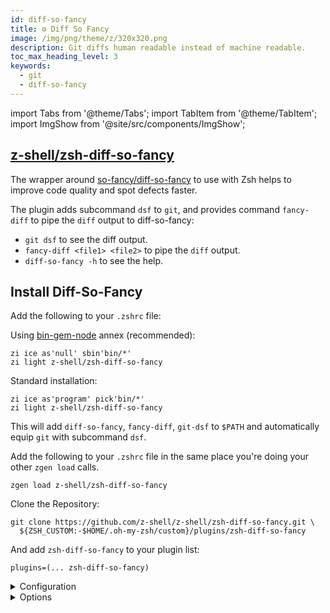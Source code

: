 ```yaml
---
id: diff-so-fancy
title: ⚙️ Diff So Fancy
image: /img/png/theme/z/320x320.png
description: Git diffs human readable instead of machine readable.
toc_max_heading_level: 3
keywords:
  - git
  - diff-so-fancy
---
```


import Tabs from '@theme/Tabs'; import TabItem from '@theme/TabItem'; import ImgShow from '@site/src/components/ImgShow';

## <i class="fa-brands fa-github"></i> [z-shell/zsh-diff-so-fancy][zsh-diff-so-fancy]

The wrapper around [so-fancy/diff-so-fancy][diff-so-fancy] to use with Zsh helps to improve code quality and spot defects faster.

The plugin adds subcommand `dsf` to `git`, and provides command `fancy-diff` to pipe the `diff` output to diff-so-fancy:

- `git dsf` to see the diff output.
- `fancy-diff <file1> <file2>` to pipe the `diff` output.
- `diff-so-fancy -h` to see the help.

<ImgShow img="/img/cast/gif/dsf/zsh-diff-so-fancy.gif" alt="Zsh Diff So Fancy" />

## Install Diff-So-Fancy

<Tabs>
  <TabItem value="zi" label="Zi" default>

Add the following to your `.zshrc` file:

Using [bin-gem-node](/ecosystem/annexes/bin-gem-node) annex (recommended):

```shell showLineNumbers
zi ice as'null' sbin'bin/*'
zi light z-shell/zsh-diff-so-fancy
```

Standard installation:

```shell showLineNumbers
zi ice as'program' pick'bin/*'
zi light z-shell/zsh-diff-so-fancy
```

This will add `diff-so-fancy`, `fancy-diff`, `git-dsf` to `$PATH` and automatically equip `git` with subcommand `dsf`.

  </TabItem>
  <TabItem value="zgen" label="Zgen">

Add the following to your `.zshrc` file in the same place you're doing your other `zgen load` calls.

```shell
zgen load z-shell/zsh-diff-so-fancy
```

  </TabItem>
  <TabItem value="oh-my-zsh" label="Oh-My-Zsh">

Clone the Repository:

```shell showLineNumbers
git clone https://github.com/z-shell/z-shell/zsh-diff-so-fancy.git \
  ${ZSH_CUSTOM:-$HOME/.oh-my-zsh/custom}/plugins/zsh-diff-so-fancy
```

And add `zsh-diff-so-fancy` to your plugin list:

```shell title=".zshrc"
plugins=(... zsh-diff-so-fancy)
```

  </TabItem>
</Tabs>

  <details>
  <summary>Configuration</summary>

```shell
diff-so-fancy --colors
```

Configure git-diff to use diff-so-fancy and suggested colors:

```shell
diff-so-fancy --set-defaults
```

Use diff-so-fancy in patch mode (interoperable with `git add --patch`):

```shell
diff-so-fancy --patch
```

Configure `git` to use `diff-so-fancy` for _all_ diff operations:

```shell
git config --global core.pager "diff-so-fancy | less --tabs=4 -RFXS"
```

Configure git to use `diff-so-fancy` for `git add --patch`:

```shell
git config --global interactive.diffFilter "diff-so-fancy --patch"
```

</details>

<details>
<summary>Options</summary>

### markEmptyLines

Should the first block of an empty line be colored. (Default: true)

```shell
git config --bool --global diff-so-fancy.markEmptyLines false
```

### changeHunkIndicators

Simplify git header chunks to a more human readable format. (Default: true)

```shell
git config --bool --global diff-so-fancy.changeHunkIndicators false
```

### stripLeadingSymbols

Should the pesky `+` or `-` at line-start be removed. (Default: true)

```shell
git config --bool --global diff-so-fancy.stripLeadingSymbols false
```

### useUnicodeRuler

By default, the separator for the file header uses Unicode line-drawing characters. If this is causing output errors on your terminal, set this to `false` to use ASCII characters instead. (Default: true)

```shell
git config --bool --global diff-so-fancy.useUnicodeRuler false
```

### rulerWidth

By default, the separator for the file header spans the full width of the terminal. Use this setting to set the width of the file header manually.

```shell
git config --global diff-so-fancy.rulerWidth 47    # git log's commit header width
```

</details>

<!-- end-of-file -->
<!-- links -->
<!-- external -->

[zsh-diff-so-fancy]: https://github.com/z-shell/zsh-diff-so-fancy
[diff-so-fancy]: https://github.com/so-fancy/diff-so-fancy
